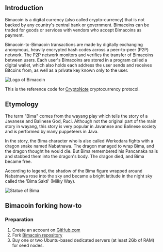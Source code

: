 ## Introduction

Bimacoin is a digital currency (also called crypto-currency) that is not backed by any country's central bank or government. Bimacoins can be traded for goods or services with vendors who accept Bimacoins as payment.

Bimacoin-to-Bimacoin transactions are made by digitally exchanging anonymous, heavily encrypted hash codes across a peer-to-peer (P2P) network. The P2P network monitors and verifies the transfer of Bimacoins between users. Each user's Bimacoins are stored in a program called a digital wallet, which also holds each address the user sends and receives Bitcoins from, as well as a private key known only to the user.

![Logo of Bimacoin](https://i.ibb.co/PTQFd8W/20200826-233813-0000-removebg-preview.png)

This is the reference code for [CryptoNote](https://cryptonote.org) cryptocurrency protocol.

## Etymology

The term "Bima" comes from the wayang play which tells the story of a Javanese and Balinese God, Ruci. Although not the original part of the main story in wayang, this story is very popular in Javanese and Balinese society and is performed by many puppeteers in Java.

In the story, the Bima character who is also called Werkodara fights with a dragon snake named Nabatnawa. The dragon managed to wrap Bima, and the dragon thought he would die. But Bima remembered his Pancanaka nails and stabbed them into the dragon's body. The dragon died, and Bima became free.

According to legend, the shadow of the Bima figure wrapped around Nabatnawa rose into the sky and became a bright latitude in the night sky called the 'Bima Sakti' (Milky Way).

![Statue of Bima](https://www.kintamani.id/wp-content/uploads/Patung-Dewa-Ruci-Kuta-1.jpg)

## Bimacoin forking how-to

### Preparation

1. Create an account on [GitHub.com](github.com)
2. Fork [Bimacoin repository](https://github.com/michaeljx/Bimacoin)
3. Buy one or two Ubuntu-based dedicated servers (at least 2Gb of RAM) for seed nodes.
